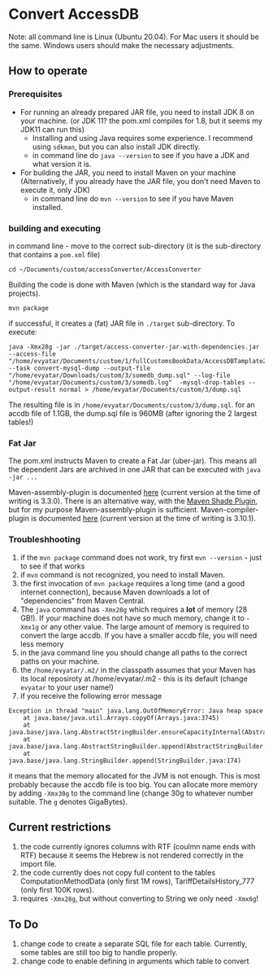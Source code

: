 # Convert AccessDB
Note: all command line is Linux (Ubuntu 20.04). For Mac users it should be the same. Windows users should make the necessary adjustments.

## How to operate

### Prerequisites
- For running an already prepared JAR file, you need to install JDK 8 on your machine. (or JDK 11? the pom.xml compiles for 1.8, but it seems my JDK11 can run this)
  - Installing and using Java requires some experience. I recommend using `sdkman`, but you can also install JDK directly.
  - in command line do `java --version` to see if you have a JDK and what version it is.
- For building the JAR, you need to install Maven on your machine (Alternatively, if you already have the JAR file, you don't need Maven to execute it, only JDK)
  - in command line do `mvn --version` to see if you have Maven installed.

### building and executing
in command line - move to the correct sub-directory (it is the sub-directory that contains a `pom.xml` file)
```
cd ~/Documents/custom/accessConverter/AccessConverter
```
Building the code is done with Maven (which is the standard way for Java projects).
```
mvn package
```
if successful, it creates a (fat) JAR file in `./target` sub-directory.
To execute:
```
java -Xmx28g -jar ./target/access-converter-jar-with-dependencies.jar --access-file "/home/evyatar/Documents/custom/1/fullCustomsBookData/AccessDBTamplate20220411.accdb" --task convert-mysql-dump --output-file "/home/evyatar/Downloads/custom/3/somedb_dump.sql" --log-file "/home/evyatar/Documents/custom/3/somedb.log"  -mysql-drop-tables --output-result normal > /home/evyatar/Documents/custom/3/dump.sql
```

The resulting file is in `/home/evyatar/Documents/custom/3/dump.sql`. for an accdb file of 1.1GB, the dump.sql file is 960MB (after ignoring the 2 largest tables!)

### Fat Jar
The pom.xml instructs Maven to create a Fat Jar (uber-jar). This means all the dependent Jars are archived in one JAR that can be executed with `java -jar ...`

Maven-assembly-plugin is documented [here](https://maven.apache.org/plugins/maven-assembly-plugin/index.html) (current version at the time of writing is 3.3.0). There is an alternative way, with the [Maven Shade Plugin](https://maven.apache.org/plugins/maven-shade-plugin/), but for my purpose Maven-assembly-plugin is sufficient.
Maven-compiler-plugin is documented [here](https://maven.apache.org/plugins/maven-compiler-plugin/index.html) (current version at the time of writing is 3.10.1).

### Troubleshhooting
1. if the `mvn package` command does not work, try first `mvn --version` - just to see if that works
2. if `mvn` command is not recognized, you need to install Maven.
3. the first invocation of `mvn package` requires a long time (and a good internet connection), because Maven downloads a lot of "dependencies" from Maven Central.
4. The `java` command has `-Xmx28g` which requires a **lot** of memory (28 GB!). If your machine does not have so much memory, change it to `-Xmx1g` or any other value. The large amount of memory is required to convert the large accdb. If you have a smaller accdb file, you will need less memory
5. in the java command line you should change all paths to the correct paths on your machine.
6. the `/home/evyatar/.m2/` in the classpath assumes that your Maven has its local reposiroty at /home/evyatar/.m2 - this is its default (change `evyatar` to your user name!)
7. if you receive the following error message
```
Exception in thread "main" java.lang.OutOfMemoryError: Java heap space
	at java.base/java.util.Arrays.copyOf(Arrays.java:3745)
	at java.base/java.lang.AbstractStringBuilder.ensureCapacityInternal(AbstractStringBuilder.java:172)
	at java.base/java.lang.AbstractStringBuilder.append(AbstractStringBuilder.java:538)
	at java.base/java.lang.StringBuilder.append(StringBuilder.java:174)
```
it means that the memory allocated for the JVM is not enough. This is most probably because the accdb file is too big. You can allocate more memory by adding `-Xmx30g` to the command line (change 30g to whatever number suitable. The `g` denotes GigaBytes).


## Current restrictions
1. the code currently ignores columns with RTF (coulmn name ends with RTF) because it seems the Hebrew is not rendered correctly in the import file.
2. the code currently does not copy full content to the tables ComputationMethodData (only first 1M rows), TariffDetailsHistory_777 (only first 100K rows).
3. requires `-Xmx28g`, but without converting to String we only need `-Xmx6g`!


## To Do
1. change code to create a separate SQL file for each table. Currently, some tables are still too big to handle properly.
2. change code to enable defining in arguments which table to convert



